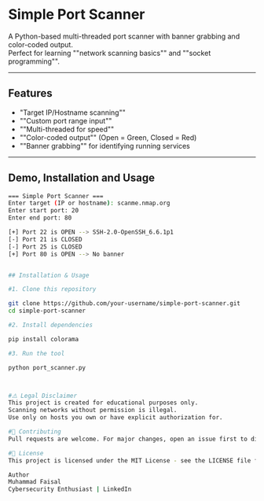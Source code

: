 # Simple Port Scanner

A Python-based multi-threaded port scanner with banner grabbing and color-coded output.  
Perfect for learning ""network scanning basics"" and ""socket programming"".

---

##  Features
- "Target IP/Hostname scanning""
- ""Custom port range input""
- ""Multi-threaded for speed""
- ""Color-coded output"" (Open = Green, Closed = Red)
- ""Banner grabbing"" for identifying running services

---

##  Demo, Installation and Usage
```bash
=== Simple Port Scanner ===
Enter target (IP or hostname): scanme.nmap.org
Enter start port: 20
Enter end port: 80

[+] Port 22 is OPEN --> SSH-2.0-OpenSSH_6.6.1p1
[-] Port 21 is CLOSED
[-] Port 25 is CLOSED
[+] Port 80 is OPEN --> No banner


## Installation & Usage

#1. Clone this repository

git clone https://github.com/your-username/simple-port-scanner.git
cd simple-port-scanner

#2. Install dependencies

pip install colorama

#3. Run the tool

python port_scanner.py



#⚠️ Legal Disclaimer
This project is created for educational purposes only.
Scanning networks without permission is illegal.
Use only on hosts you own or have explicit authorization for.

#🤝 Contributing
Pull requests are welcome. For major changes, open an issue first to discuss what you would like to change.

#📜 License
This project is licensed under the MIT License - see the LICENSE file for details.

Author
Muhammad Faisal
Cybersecurity Enthusiast | LinkedIn





